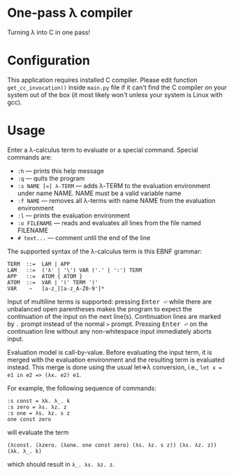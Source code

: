 # One-pass λ compiler
Turning λ into C in one pass!

# Configuration

This application requires installed C compiler. Please edit function `get_cc_invocation()` inside `main.py` file if it can't find the C compiler on your system out of the box (it most likely won't unless your system is Linux with gcc).

# Usage

Enter a λ-calculus term to evaluate or a special command. Special commands are:

* `:h` — prints this help message
* `:q` — quits the program
* `:s NAME [=] λ-TERM` — adds λ-TERM to the evaluation environment under name NAME. NAME must be a valid variable name
* `:f NAME` — removes all λ-terms with name NAME from the evaluation environment
* `:l` — prints the evaluation environment
* `:o FILENAME` — reads and evaluates all lines from the file named FILENAME
* `# text...` — comment until the end of the line

The supported syntax of the λ-calculus term is this EBNF grammar:

    TERM  ::=  LAM | APP
    LAM   ::=  ('λ' | '\') VAR ('.' | ':') TERM
    APP   ::=  ATOM { ATOM }
    ATOM  ::=  VAR | '(' TERM ')'
    VAR    ~   [a-z_][a-z_A-Z0-9']*

Input of multiline terms is supported: pressing <kbd>Enter ⏎</kbd> while there are unbalanced open parentheses makes the program to expect the continuation of the input on the next line(s). Continuation lines are marked by `.` prompt instead of the normal `>` prompt. Pressing <kbd>Enter ⏎</kbd> on the continuation line without any non-whitespace input immediately aborts input.

Evaluation model is call-by-value. Before evaluating the input term, it is merged with the evaluation environment and the resulting term is evaluated instead. This merge is done using the usual let=>λ conversion, i.e., `let x = e1 in e2 => (λx. e2) e1`.

For example, the following sequence of commands:

    :s const = λk. λ_. k
    :s zero = λs. λz. z
    :s one = λs. λz. s z
    one const zero

will evaluate the term

    (λconst. (λzero. (λone. one const zero) (λs. λz. s z)) (λs. λz. z)) (λk. λ_. k)

which should result in `λ_. λs. λz. z`.
